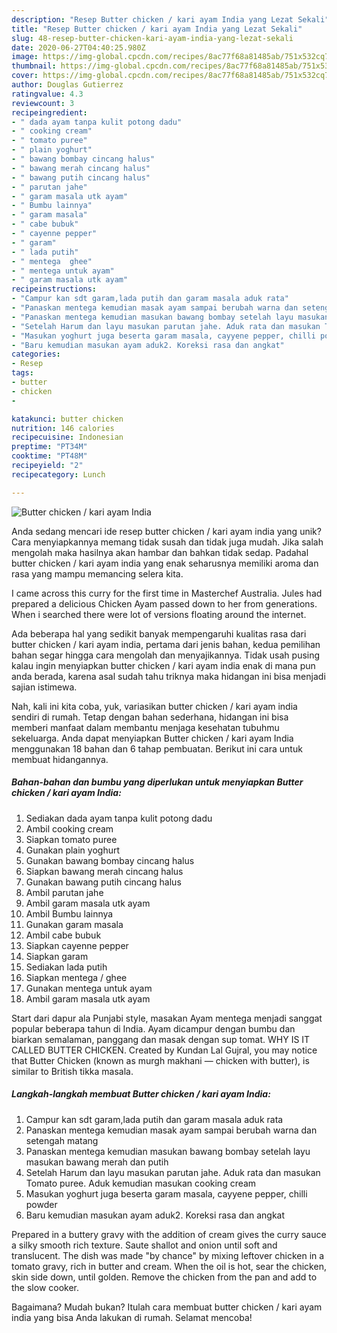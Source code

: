```yaml
---
description: "Resep Butter chicken / kari ayam India yang Lezat Sekali"
title: "Resep Butter chicken / kari ayam India yang Lezat Sekali"
slug: 48-resep-butter-chicken-kari-ayam-india-yang-lezat-sekali
date: 2020-06-27T04:40:25.980Z
image: https://img-global.cpcdn.com/recipes/8ac77f68a81485ab/751x532cq70/butter-chicken-kari-ayam-india-foto-resep-utama.jpg
thumbnail: https://img-global.cpcdn.com/recipes/8ac77f68a81485ab/751x532cq70/butter-chicken-kari-ayam-india-foto-resep-utama.jpg
cover: https://img-global.cpcdn.com/recipes/8ac77f68a81485ab/751x532cq70/butter-chicken-kari-ayam-india-foto-resep-utama.jpg
author: Douglas Gutierrez
ratingvalue: 4.3
reviewcount: 3
recipeingredient:
- " dada ayam tanpa kulit potong dadu"
- " cooking cream"
- " tomato puree"
- " plain yoghurt"
- " bawang bombay cincang halus"
- " bawang merah cincang halus"
- " bawang putih cincang halus"
- " parutan jahe"
- " garam masala utk ayam"
- " Bumbu lainnya"
- " garam masala"
- " cabe bubuk"
- " cayenne pepper"
- " garam"
- " lada putih"
- " mentega  ghee"
- " mentega untuk ayam"
- " garam masala utk ayam"
recipeinstructions:
- "Campur kan sdt garam,lada putih dan garam masala aduk rata"
- "Panaskan mentega kemudian masak ayam sampai berubah warna dan setengah matang"
- "Panaskan mentega kemudian masukan bawang bombay setelah layu masukan bawang merah dan putih"
- "Setelah Harum dan layu masukan parutan jahe. Aduk rata dan masukan Tomato puree. Aduk kemudian masukan cooking cream"
- "Masukan yoghurt juga beserta garam masala, cayyene pepper, chilli powder"
- "Baru kemudian masukan ayam aduk2. Koreksi rasa dan angkat"
categories:
- Resep
tags:
- butter
- chicken
- 

katakunci: butter chicken  
nutrition: 146 calories
recipecuisine: Indonesian
preptime: "PT34M"
cooktime: "PT48M"
recipeyield: "2"
recipecategory: Lunch

---
```



![Butter chicken / kari ayam India](https://img-global.cpcdn.com/recipes/8ac77f68a81485ab/751x532cq70/butter-chicken-kari-ayam-india-foto-resep-utama.jpg)

Anda sedang mencari ide resep butter chicken / kari ayam india yang unik? Cara menyiapkannya memang tidak susah dan tidak juga mudah. Jika salah mengolah maka hasilnya akan hambar dan bahkan tidak sedap. Padahal butter chicken / kari ayam india yang enak seharusnya memiliki aroma dan rasa yang mampu memancing selera kita.

I came across this curry for the first time in Masterchef Australia. Jules had prepared a delicious Chicken Ayam passed down to her from generations. When i searched there were lot of versions floating around the internet.

Ada beberapa hal yang sedikit banyak mempengaruhi kualitas rasa dari butter chicken / kari ayam india, pertama dari jenis bahan, kedua pemilihan bahan segar hingga cara mengolah dan menyajikannya. Tidak usah pusing kalau ingin menyiapkan butter chicken / kari ayam india enak di mana pun anda berada, karena asal sudah tahu triknya maka hidangan ini bisa menjadi sajian istimewa.


Nah, kali ini kita coba, yuk, variasikan butter chicken / kari ayam india sendiri di rumah. Tetap dengan bahan sederhana, hidangan ini bisa memberi manfaat dalam membantu menjaga kesehatan tubuhmu sekeluarga. Anda dapat menyiapkan Butter chicken / kari ayam India menggunakan 18 bahan dan 6 tahap pembuatan. Berikut ini cara untuk membuat hidangannya.

<!--inarticleads1-->

##### Bahan-bahan dan bumbu yang diperlukan untuk menyiapkan Butter chicken / kari ayam India:

1. Sediakan  dada ayam tanpa kulit potong dadu
1. Ambil  cooking cream
1. Siapkan  tomato puree
1. Gunakan  plain yoghurt
1. Gunakan  bawang bombay cincang halus
1. Siapkan  bawang merah cincang halus
1. Gunakan  bawang putih cincang halus
1. Ambil  parutan jahe
1. Ambil  garam masala utk ayam
1. Ambil  Bumbu lainnya
1. Gunakan  garam masala
1. Ambil  cabe bubuk
1. Siapkan  cayenne pepper
1. Siapkan  garam
1. Sediakan  lada putih
1. Siapkan  mentega / ghee
1. Gunakan  mentega untuk ayam
1. Ambil  garam masala utk ayam


Start dari dapur ala Punjabi style, masakan Ayam mentega menjadi sanggat popular beberapa tahun di India. Ayam dicampur dengan bumbu dan biarkan semalaman, panggang dan masak dengan sup tomat. WHY IS IT CALLED BUTTER CHICKEN. Created by Kundan Lal Gujral, you may notice that Butter Chicken (known as murgh makhani — chicken with butter), is similar to British tikka masala. 

<!--inarticleads2-->

##### Langkah-langkah membuat Butter chicken / kari ayam India:

1. Campur kan sdt garam,lada putih dan garam masala aduk rata
1. Panaskan mentega kemudian masak ayam sampai berubah warna dan setengah matang
1. Panaskan mentega kemudian masukan bawang bombay setelah layu masukan bawang merah dan putih
1. Setelah Harum dan layu masukan parutan jahe. Aduk rata dan masukan Tomato puree. Aduk kemudian masukan cooking cream
1. Masukan yoghurt juga beserta garam masala, cayyene pepper, chilli powder
1. Baru kemudian masukan ayam aduk2. Koreksi rasa dan angkat


Prepared in a buttery gravy with the addition of cream gives the curry sauce a silky smooth rich texture. Saute shallot and onion until soft and translucent. The dish was made &#34;by chance&#34; by mixing leftover chicken in a tomato gravy, rich in butter and cream. When the oil is hot, sear the chicken, skin side down, until golden. Remove the chicken from the pan and add to the slow cooker. 

Bagaimana? Mudah bukan? Itulah cara membuat butter chicken / kari ayam india yang bisa Anda lakukan di rumah. Selamat mencoba!
